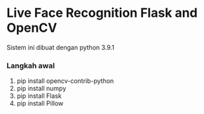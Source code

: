 # Live Face Recognition Flask and OpenCV
 
 Sistem ini dibuat dengan python 3.9.1

### Langkah awal
1. pip install opencv-contrib-python
2. pip install numpy
3. pip install Flask
4. pip install Pillow
